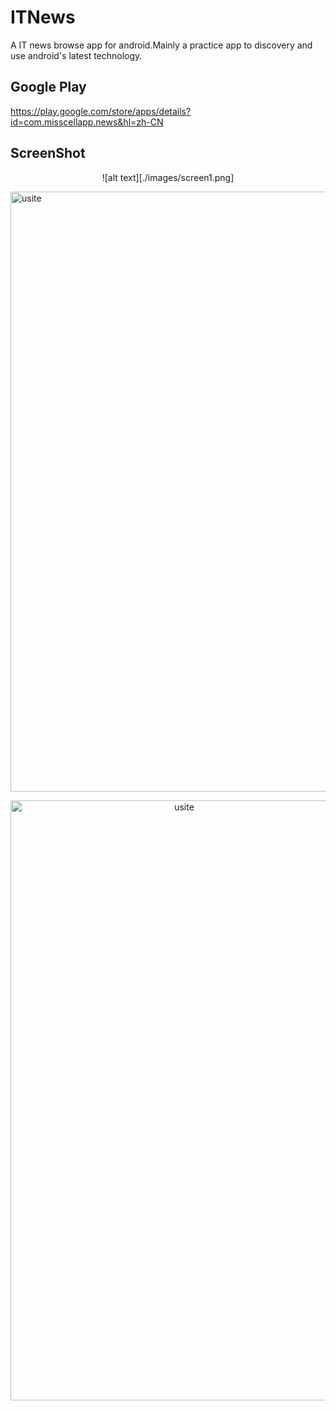 # ITNews
A IT news browse app for android.Mainly a practice app to discovery and use android's latest technology.

## Google Play
https://play.google.com/store/apps/details?id=com.misscellapp.news&hl=zh-CN

## ScreenShot

<p align="center">
![alt text][./images/screen1.png]

  <img src="https://raw.github.com/chenjishi/usite/master/image_1.png?raw=true" 
  alt="usite" height="960" width="540"/>
</p>
<p align="center">
  <img src="https://raw.github.com/chenjishi/usite/master/image_3.png?raw=true" 
  alt="usite" height="960" width="540"/>
</p>
